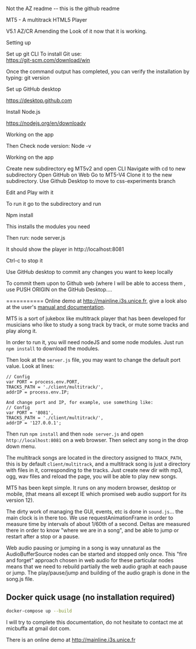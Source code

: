 Not the AZ readme -- this is the github readme

MT5 - A multitrack HTML5 Player


V5.1 AZ/CR Amending the Look of it now that it is working. 


Setting up

Set up git CLI
To install Git use:  
https://git-scm.com/download/win

Once the command output has completed, you can verify the installation by typing: 
git version 

Set up GitHub desktop

https://desktop.github.com

Install Node.js

https://nodejs.org/en/downloadv

Working on the app

Then Check node version:
Node -v

Working on the app

Create new subdirectory eg MT5v2 and open CLI
Navigate with cd to new subdirectory 
Open GitHub on Web
Go to MT5-V4 
Clone it to the new subdirectory.
Use Github Desktop to move to css-experiments branch 

Edit and Play with it 

To run it  go to the subdirectory and run

Npm install 

This installs the modules you need 

Then run:  node server.js

It should show the player in  http://localhost:8081

Ctrl-c to stop it

Use  GitHub desktop to commit any changes you want to keep locally

To commit them upon to Github web (where I will be able to access them , use PUSH ORIGIN on the GitHub Desktop….




===========
Online demo at http://mainline.i3s.unice.fr, give a look also at the user's [manual and documentation](http://miageprojet2.unice.fr/Intranet_de_Michel_Buffa/MT5%2c_multitrack_player_for_musicians).

MT5 is a sort of jukebox like multitrack player that has been developed for musicians who like to study a song track by track, or mute some tracks and play along it.

In order to run it, you will need nodeJS and some node modules. Just run `npm install` to download the modules.

Then look at the `server.js` file, you may want to change the default port value. Look at lines:

```
// Config
var PORT = process.env.PORT,
TRACKS_PATH = './client/multitrack/',
addrIP = process.env.IP;

And change port and IP, for example, use something like:
// Config
var PORT = '8081',
TRACKS_PATH = './client/multitrack/',
addrIP = '127.0.0.1';
```

Then run `npm install` and then `node server.js` and open `http://localhost:8081` on a web browser. Then select any song in the drop down menu.

The multitrack songs are located in the directory assigned to `TRACK_PATH`, this is by default `client/multitrack`, and a multitrack song is just a directory with files in it, corresponding to the tracks. Just create new dir with mp3, ogg, wav files and reload the page, you will be able to play new songs.

MT5 has been kept simple. It runs on any modern browser, desktop or mobile, (that means all except IE which promised web audio support for its version 12).

The dirty work of managing the GUI, events, etc is done in `sound.js`... the main clock is in there too. We use requestAnimationFrame in order to measure time by intervals of about 1/60th of a second. Deltas are measured there in order to know "where we are in a song", and be able to jump or restart after a stop or a pause.

Web audio pausing or jumping in a song is way unnatural as the AudioBufferSource nodes can be started and stopped only once. This "fire and forget" approach chosen in web audio for these particular nodes means that we need to rebuild partially the web audio graph at each pause or jump. The play/pause/jump and building of the audio graph is done in the song.js file.

Docker quick usage (no installation required)
-----------

```bash
docker-compose up --build
```

I will try to complete this documentation, do not hesitate to contact me at micbuffa at gmail dot com.

There is an online demo at http://mainline.i3s.unice.fr

